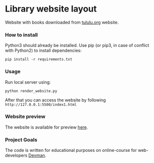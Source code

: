 # Library website layout

Website with books downloaded from [tululu.org](https://tululu.org) website.

### How to install

Python3 should already be installed. Use pip (or pip3, in case of conflict with Python2) to install dependencies:
```
pip install -r requirements.txt
```

### Usage

Run local server using:
```
python render_website.py
```
After that you can access the website by following `http://127.0.0.1:5500/index1.html`

### Website preview

The website is available for preview [here](https://pkzrnvch.github.io/library-website-layout/pages/index1.html). 

### Project Goals

The code is written for educational purposes on online-course for web-developers [Devman](https://dvmn.org).

